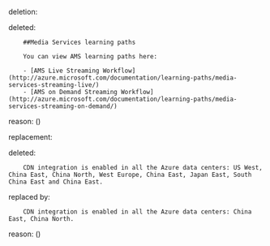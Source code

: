 deletion:

deleted:

		##Media Services learning paths
		
		You can view AMS learning paths here:
		
		- [AMS Live Streaming Workflow](http://azure.microsoft.com/documentation/learning-paths/media-services-streaming-live/)
		- [AMS on Demand Streaming Workflow](http://azure.microsoft.com/documentation/learning-paths/media-services-streaming-on-demand/)

reason: ()

replacement:

deleted:

		CDN integration is enabled in all the Azure data centers: US West, China East, China North, West Europe, China East, Japan East, South China East and China East.

replaced by:

		CDN integration is enabled in all the Azure data centers: China East, China North.

reason: ()

